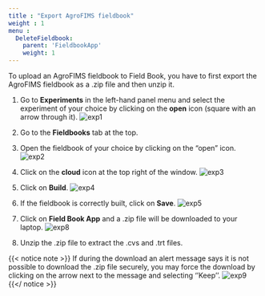 ```yaml
---
title : "Export AgroFIMS fieldbook"
weight : 1
menu :
  DeleteFieldbook:
    parent: 'FieldbookApp'
    weight: 1
---
```


To upload an AgroFIMS fieldbook to Field Book, you have to first export the AgroFIMS fieldbook as a .zip file and then unzip it.

1.	Go to **Experiments** in the left-hand panel menu and select the experiment of your choice by clicking on the **open** icon (square with an arrow through it).
![exp1](https://agrofims.github.io/helpdocs/images/exp1.png)

2.	Go to the **Fieldbooks** tab at the top.
3.	Open the fieldbook of your choice by clicking on the “open” icon. 
![exp2](https://agrofims.github.io/helpdocs/images/exp2.png)

4.	Click on the **cloud** icon at the top right of the window.
![exp3](https://agrofims.github.io/helpdocs/images/exp3.png)

5. Click on **Build**.
![exp4](https://agrofims.github.io/helpdocs/images/exp4.png)

6.	If the fieldbook is correctly built, click on **Save**.
![exp5](https://agrofims.github.io/helpdocs/images/exp5.png)

7.	Click on **Field Book App** and a .zip file will be downloaded to your laptop.
![exp8](https://agrofims.github.io/helpdocs/images/exp8.png)

8.	Unzip the .zip file to extract the .cvs and .trt files.

{{< notice note >}}
   If during the download an alert message says it is not possible to download the .zip file securely, you may force the download by clicking on the arrow next to the message and selecting ‘’Keep’’.
   ![exp9](https://agrofims.github.io/helpdocs/images/exp9.png)
 {{</ notice >}}
